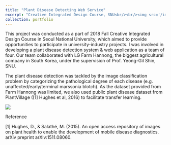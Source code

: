 ```yaml
---
title: "Plant Disease Detecting Web Service"
excerpt: "Creative Integrated Design Course, SNU<br/><br/><img src='/images/Farmhannong.png' align='middle' width='700' height='500'>"
collection: portfolio
---
```


<p style="text-align:justify;">

This project was conducted as a part of 2018 Fall Creative Integrated Design Course in Seoul National University, which aimed to provide opportunities to participate in university-industry projects. I was involved in developing a plant disease detection system & web application as a team of four. Our team collaborated with LG Farm Hannong, the biggest agricultural company in South Korea, under the supervision of Prof. Yeong-Gil Shin, SNU. 

The plant disease detection was tackled by the image classification problem by categorizing the pathological degree of each disease (e.g. unaffected/early/terminal marssonia blotch). As the dataset provided from Farm Hannong was limited, we also used public plant disease dataset from PlantVillage ([1] Hughes et al, 2016) to facilitate transfer learning. 


<img src="images/200x200.png">

</p>


<!--plantvillage refer. https://arxiv.org/abs/1511.08060 -->

Reference

[1] Hughes, D., & Salathé, M. (2015). An open access repository of images on plant health to enable the development of mobile disease diagnostics. arXiv preprint arXiv:1511.08060.
